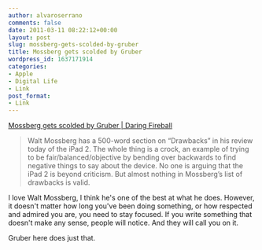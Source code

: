 ```yaml
---
author: alvaroserrano
comments: false
date: 2011-03-11 08:22:12+00:00
layout: post
slug: mossberg-gets-scolded-by-gruber
title: Mossberg gets scolded by Gruber
wordpress_id: 1637171914
categories:
- Apple
- Digital Life
- Link
post_format:
- Link
---
```


[Mossberg gets scolded by Gruber | Daring Fireball](http://daringfireball.net/2011/03/bending_over_backwards)


<blockquote>Walt Mossberg has a 500-word section on “Drawbacks” in his review today of the iPad 2. The whole thing is a crock, an example of trying to be fair/balanced/objective by bending over backwards to find negative things to say about the device. No one is arguing that the iPad 2 is beyond criticism. But almost nothing in Mossberg’s list of drawbacks is valid.</blockquote>


I love Walt Mossberg, I think he's one of the best at what he does. However, it doesn't matter how long you've been doing something, or how respected and admired you are, you need to stay focused. If you write something that doesn't make any sense, people will notice. And they will call you on it.

Gruber here does just that.
